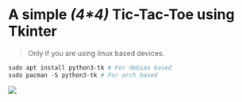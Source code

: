 # A simple _(4*4)_ Tic-Tac-Toe using Tkinter
>Only if you are using linux based devices.
```python
sudo apt install python3-tk # For debian based
sudo pacman -S python3-tk # For arch based
```

![](https://github.com/shazx06/Tic-Tac-Toe/blob/main/game.png)

